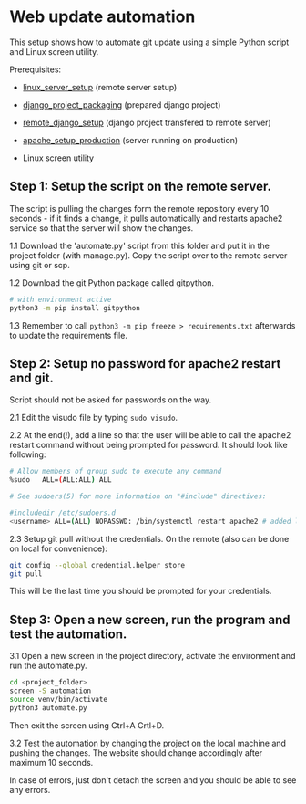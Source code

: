 # Web update automation

This setup shows how to automate git update using a simple Python script and Linux screen utility.

Prerequisites:

- [linux_server_setup](../linux_server_setup/) (remote server setup)
- [django_project_packaging](../django_project_packaging/) (prepared django project)
- [remote_django_setup](../django_project_packaging/) (django project transfered to remote server)
- [apache_setup_production](../apache_setup_production/g) (server running on production)

- Linux screen utility


## Step 1: Setup the script on the remote server.

The script is pulling the changes form the remote repository every 10 seconds - if it finds a change, it pulls automatically and restarts apache2 service so that the server will show the changes.

1.1 Download the 'automate.py' script from this folder and put it in the project folder (with manage.py). Copy the script over to the remote server using git or scp.

1.2 Download the git Python package called gitpython.

```bash
# with environment active
python3 -m pip install gitpython
```

1.3 Remember to call ```python3 -m pip freeze > requirements.txt``` afterwards to update the requirements file.

## Step 2: Setup no password for apache2 restart and git.

Script should not be asked for passwords on the way.

2.1 Edit the visudo file by typing ```sudo visudo```.

2.2 At the end(!), add a line so that the user will be able to call the apache2 restart command without being prompted for password. It should look like following:

```bash
# Allow members of group sudo to execute any command
%sudo   ALL=(ALL:ALL) ALL

# See sudoers(5) for more information on "#include" directives:

#includedir /etc/sudoers.d
<username> ALL=(ALL) NOPASSWD: /bin/systemctl restart apache2 # added line
```

2.3 Setup git pull without the credentials. On the remote (also can be done on local for convenience):

```bash
git config --global credential.helper store
git pull
```

This will be the last time you should be prompted for your credentials.

## Step 3: Open a new screen, run the program and test the automation.

3.1 Open a new screen in the project directory, activate the environment and run the automate.py.

```bash
cd <project_folder>
screen -S automation
source venv/bin/activate
python3 automate.py
```

Then exit the screen using Ctrl+A Crtl+D.

3.2 Test the automation by changing the project on the local machine and pushing the changes. The website should change accordingly after maximum 10 seconds.

In case of errors, just don't detach the screen and you should be able to see any errors.

